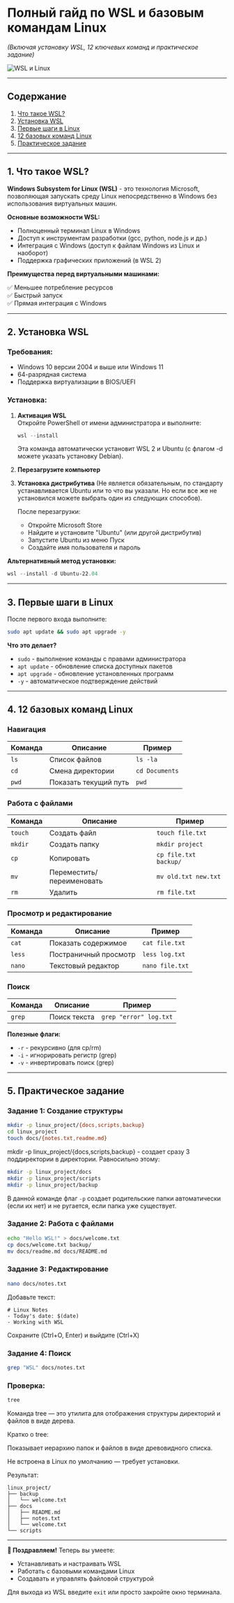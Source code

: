 # **Полный гайд по WSL и базовым командам Linux**  
*(Включая установку WSL, 12 ключевых команд и практическое задание)*  

![WSL и Linux](https://img.icons8.com/color/96/000000/linux.png)

---

## **Содержание**
1. [Что такое WSL?](#что-такое-wsl)
2. [Установка WSL](#установка-wsl)
3. [Первые шаги в Linux](#первые-шаги-в-linux)
4. [12 базовых команд Linux](#12-базовых-команд-linux)
5. [Практическое задание](#практическое-задание)

---

## **1. Что такое WSL?** <a name="что-такое-wsl"></a>

**Windows Subsystem for Linux (WSL)** - это технология Microsoft, позволяющая запускать среду Linux непосредственно в Windows без использования виртуальных машин. 

**Основные возможности WSL:**
- Полноценный терминал Linux в Windows
- Доступ к инструментам разработки (gcc, python, node.js и др.)
- Интеграция с Windows (доступ к файлам Windows из Linux и наоборот)
- Поддержка графических приложений (в WSL 2)

**Преимущества перед виртуальными машинами:** 

✅ Меньшее потребление ресурсов  
✅ Быстрый запуск  
✅ Прямая интеграция с Windows  

---

## **2. Установка WSL** <a name="установка-wsl"></a>

### **Требования:**
- Windows 10 версии 2004 и выше или Windows 11
- 64-разрядная система
- Поддержка виртуализации в BIOS/UEFI

### **Установка:**

1. **Активация WSL**  
   Откройте PowerShell от имени администратора и выполните:
   ```powershell
   wsl --install
   ```
   Эта команда автоматически установит WSL 2 и Ubuntu (с флагом -d можете указать установку Debian).

2. **Перезагрузите компьютер**

3. **Установка дистрибутива** (Не является обязательным, по стандарту устанавливается Ubuntu или то что вы указали. Но если все же не установился можете выбрать один из следующих способов).
   
   После перезагрузки:
   - Откройте Microsoft Store
   - Найдите и установите "Ubuntu" (или другой дистрибутив)
   - Запустите Ubuntu из меню Пуск
   - Создайте имя пользователя и пароль

**Альтернативный метод установки:**
```powershell
wsl --install -d Ubuntu-22.04
```

---

## **3. Первые шаги в Linux** <a name="первые-шаги-в-linux"></a>

После первого входа выполните:

```bash
sudo apt update && sudo apt upgrade -y
```

**Что это делает?**
- `sudo` - выполнение команды с правами администратора
- `apt update` - обновление списка доступных пакетов
- `apt upgrade` - обновление установленных программ
- `-y` - автоматическое подтверждение действий

---

## **4. 12 базовых команд Linux** <a name="12-базовых-команд-linux"></a>

### **Навигация**
| Команда | Описание | Пример |
|---------|----------|--------|
| `ls` | Список файлов | `ls -la` |
| `cd` | Смена директории | `cd Documents` |
| `pwd` | Показать текущий путь | `pwd` |

### **Работа с файлами**
| Команда | Описание | Пример |
|---------|----------|--------|
| `touch` | Создать файл | `touch file.txt` |
| `mkdir` | Создать папку | `mkdir project` |
| `cp` | Копировать | `cp file.txt backup/` |
| `mv` | Переместить/переименовать | `mv old.txt new.txt` |
| `rm` | Удалить | `rm file.txt` |

### **Просмотр и редактирование**
| Команда | Описание | Пример |
|---------|----------|--------|
| `cat` | Показать содержимое | `cat file.txt` |
| `less` | Постраничный просмотр | `less log.txt` |
| `nano` | Текстовый редактор | `nano file.txt` |

### **Поиск**
| Команда | Описание | Пример |
|---------|----------|--------|
| `grep` | Поиск текста | `grep "error" log.txt` |

**Полезные флаги:**
- `-r` - рекурсивно (для cp/rm)
- `-i` - игнорировать регистр (grep)
- `-v` - инвертировать поиск (grep)

---

## **5. Практическое задание** <a name="практическое-задание"></a>

### **Задание 1: Создание структуры**
```bash
mkdir -p linux_project/{docs,scripts,backup}
cd linux_project
touch docs/{notes.txt,readme.md}
```
mkdir -p linux_project/{docs,scripts,backup} - создает сразу 3 поддиректории в директории. Равносильно этому:
```bash
mkdir -p linux_project/docs
mkdir -p linux_project/scripts
mkdir -p linux_project/backup
```
В данной команде флаг ```-p``` создает родительские папки автоматически (если их нет) и не ругается, если папка уже существует.

### **Задание 2: Работа с файлами**
```bash
echo "Hello WSL!" > docs/welcome.txt
cp docs/welcome.txt backup/
mv docs/readme.md docs/README.md
```

### **Задание 3: Редактирование**
```bash
nano docs/notes.txt
```
Добавьте текст:
```
# Linux Notes
- Today's date: $(date)
- Working with WSL
```
Сохраните (Ctrl+O, Enter) и выйдите (Ctrl+X)

### **Задание 4: Поиск**
```bash
grep "WSL" docs/notes.txt
```

### **Проверка:**
```bash
tree
```
Команда tree — это утилита для отображения структуры директорий и файлов в виде дерева.

Кратко о tree:

Показывает иерархию папок и файлов в виде древовидного списка.

Не встроена в Linux по умолчанию — требует установки.

Результат:
```
linux_project/
├── backup
│   └── welcome.txt
├── docs
│   ├── README.md
│   ├── notes.txt
│   └── welcome.txt
└── scripts
```

---

**🎉 Поздравляем!** Теперь вы умеете:
- Устанавливать и настраивать WSL
- Работать с базовыми командами Linux
- Создавать и управлять файловой структурой

Для выхода из WSL введите `exit` или просто закройте окно терминала.
